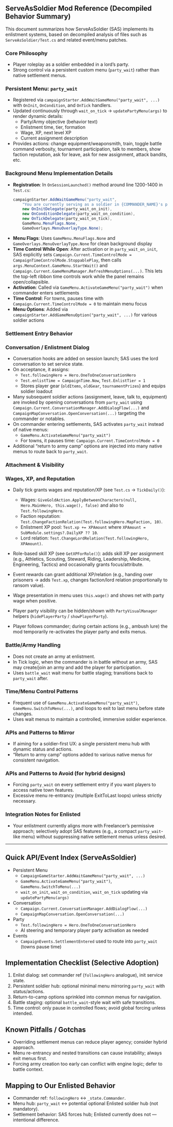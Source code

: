 ## ServeAsSoldier Mod Reference (Decompiled Behavior Summary)

This document summarizes how ServeAsSoldier (SAS) implements its enlistment systems, based on decompiled analysis of files such as `ServeAsSoldier/Test.cs` and related event/menu patches.

### Core Philosophy
- Player roleplay as a soldier embedded in a lord’s party.
- Strong control via a persistent custom menu (`party_wait`) rather than native settlement menus.

### Persistent Menu: `party_wait`
- Registered via `campaignStarter.AddWaitGameMenu("party_wait", ...)` with `OnInit`, `OnCondition`, and `OnTick` handlers.
- Updated continuously through `wait_on_tick` → `updatePartyMenu(args)` to render dynamic details:
  - Party/Army objective (behavior text)
  - Enlistment time, tier, formation
  - Wage, XP, next level XP
  - Current assignment description
- Provides actions: change equipment/weaponsmith, train, toggle battle command verbosity, tournament participation, talk to members, show faction reputation, ask for leave, ask for new assignment, attack bandits, etc.

### Background Menu Implementation Details
- **Registration**: In `OnSessionLaunched()` method around line 1200-1400 in `Test.cs`:
  ```csharp
  campaignStarter.AddWaitGameMenu("party_wait", 
      "You are currently serving as a soldier in {COMMANDER_NAME}'s party...",
      new OnInitDelegate(party_wait_on_init),
      new OnConditionDelegate(party_wait_on_condition),
      new OnTickDelegate(party_wait_on_tick),
      GameMenu.MenuFlags.None,
      GameOverlays.MenuOverlayType.None);
  ```
- **Menu Flags**: Uses `GameMenu.MenuFlags.None` and `GameOverlays.MenuOverlayType.None` for clean background display
- **Time Control While Open**: After activation or in `party_wait_on_init`, SAS explicitly sets
  `Campaign.Current.TimeControlMode = CampaignTimeControlMode.StoppablePlay`, then calls
  `args.MenuContext.GameMenu.StartWait()` and `Campaign.Current.GameMenuManager.RefreshMenuOptions(...)`.
  This lets the top-left ribbon time controls work while the panel remains open/collapsible.
- **Activation**: Called via `GameMenu.ActivateGameMenu("party_wait")` when commander enters settlements
- **Time Control**: For towns, pauses time with `Campaign.Current.TimeControlMode = 0` to maintain menu focus
- **Menu Options**: Added via `campaignStarter.AddGameMenuOption("party_wait", ...)` for various soldier actions

### Settlement Entry Behavior
### Conversation / Enlistment Dialog
- Conversation hooks are added on session launch; SAS uses the lord conversation to set service state.
- On acceptance, it assigns:
  - `Test.followingHero = Hero.OneToOneConversationHero`
  - `Test.enlistTime = CampaignTime.Now`, `Test.EnlistTier = 1`
  - Stores player gear (`oldItems`, `oldGear`, `tournamentPrizes`) and equips soldier loadout
- Many subsequent soldier actions (assignment, leave, talk to, equipment) are invoked by opening conversations from `party_wait` using `Campaign.Current.ConversationManager.AddDialogFlow(...)` and `CampaignMapConversation.OpenConversation(...)` targeting the commander or notables.
- On commander entering settlements, SAS activates `party_wait` instead of native menus:
  - `GameMenu.ActivateGameMenu("party_wait")`
  - For towns, it pauses time: `Campaign.Current.TimeControlMode = 0`
- Additional “return to army camp” options are injected into many native menus to route back to `party_wait`.

### Attachment & Visibility
### Wages, XP, and Reputation
- Daily tick grants wages and reputation/XP (see `Test.cs` → `TickDaily()`):
  - Wages: `GiveGoldAction.ApplyBetweenCharacters(null, Hero.MainHero, this.wage(), false)` and also to `Test.followingHero`.
  - Faction reputation: `Test.ChangeFactionRelation(Test.followingHero.MapFaction, 10)`.
  - Enlistment XP pool: `Test.xp += XPAmount` where `XPAmount = SubModule.settings?.DailyXP ?? 10`.
  - Lord relation: `Test.ChangeLordRelation(Test.followingHero, XPAmount)`.
- Role-based skill XP (see `GetXPForRole()`): adds skill XP per assignment (e.g., Athletics, Scouting, Steward, Riding, Leadership, Medicine, Engineering, Tactics) and occasionally grants focus/attribute.
- Event rewards can grant additional XP/relation (e.g., handing over prisoners → adds `Test.xp`, changes faction/lord relation proportionally to ransom value).
- Wage presentation in menu uses `this.wage()` and shows net with party wage when positive.

- Player party visibility can be hidden/shown with `PartyVisualManager` helpers (`hidePlayerParty` / `showPlayerParty`).
- Player follows commander; during certain actions (e.g., ambush lure) the mod temporarily re-activates the player party and exits menus.

### Battle/Army Handling
- Does not create an army at enlistment.
- In Tick logic, when the commander is in battle without an army, SAS may create/join an army and add the player for participation.
- Uses `battle_wait` wait menu for battle staging; transitions back to `party_wait` after.

### Time/Menu Control Patterns
- Frequent use of `GameMenu.ActivateGameMenu("party_wait")`, `GameMenu.SwitchToMenu(...)`, and loops to exit to last menu before state changes.
- Uses wait menus to maintain a controlled, immersive soldier experience.

### APIs and Patterns to Mirror
- If aiming for a soldier-first UX: a single persistent menu hub with dynamic status and actions.
- “Return to army camp” options added to various native menus for consistent navigation.

### APIs and Patterns to Avoid (for hybrid designs)
- Forcing `party_wait` on every settlement entry if you want players to access native town features.
- Excessive menu re-entrancy (multiple ExitToLast loops) unless strictly necessary.

### Integration Notes for Enlisted
- Your enlistment currently aligns more with Freelancer’s permissive approach; selectively adopt SAS features (e.g., a compact `party_wait`-like menu) without suppressing native settlement menus unless desired.

---

## Quick API/Event Index (ServeAsSoldier)
- Persistent Menu
  - `CampaignGameStarter.AddWaitGameMenu("party_wait", ...)`
  - `GameMenu.ActivateGameMenu("party_wait")`, `GameMenu.SwitchToMenu(...)`
  - `wait_on_init`, `wait_on_condition`, `wait_on_tick` updating via `updatePartyMenu(args)`
- Conversation
  - `Campaign.Current.ConversationManager.AddDialogFlow(...)`
  - `CampaignMapConversation.OpenConversation(...)`
- Party
  - `Test.followingHero = Hero.OneToOneConversationHero`
  - AI steering and temporary player party activation as needed
- Events
  - `CampaignEvents.SettlementEntered` used to route into `party_wait` (towns pause time)

## Implementation Checklist (Selective Adoption)
1) Enlist dialog: set commander ref (`followingHero` analogue), init service state.
2) Persistent soldier hub: optional minimal menu mirroring `party_wait` with status/actions.
3) Return-to-camp options sprinkled into common menus for navigation.
4) Battle staging: optional `battle_wait`-style wait with safe transitions.
5) Time control: only pause in controlled flows; avoid global forcing unless intended.

## Known Pitfalls / Gotchas
- Overriding settlement menus can reduce player agency; consider hybrid approach.
- Menu re-entrancy and nested transitions can cause instability; always exit menus first.
- Forcing army creation too early can conflict with engine logic; defer to battle context.

## Mapping to Our Enlisted Behavior
- Commander ref: `followingHero` ↔ `_state.Commander`.
- Menu hub: `party_wait` ↔ potential optional Enlisted soldier hub (not mandatory).
- Settlement behavior: SAS forces hub; Enlisted currently does not — intentional difference.


